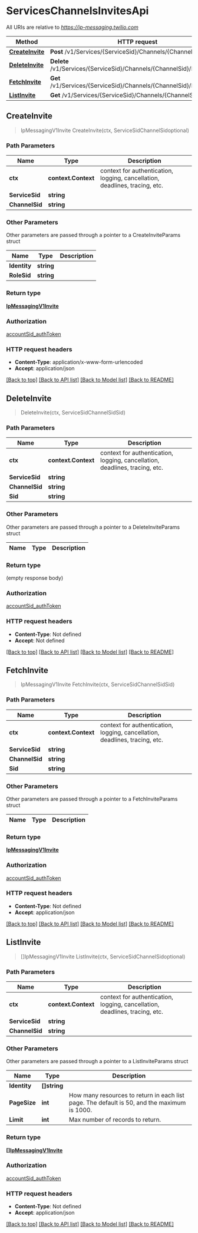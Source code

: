 # ServicesChannelsInvitesApi

All URIs are relative to *https://ip-messaging.twilio.com*

Method | HTTP request | Description
------------- | ------------- | -------------
[**CreateInvite**](ServicesChannelsInvitesApi.md#CreateInvite) | **Post** /v1/Services/{ServiceSid}/Channels/{ChannelSid}/Invites | 
[**DeleteInvite**](ServicesChannelsInvitesApi.md#DeleteInvite) | **Delete** /v1/Services/{ServiceSid}/Channels/{ChannelSid}/Invites/{Sid} | 
[**FetchInvite**](ServicesChannelsInvitesApi.md#FetchInvite) | **Get** /v1/Services/{ServiceSid}/Channels/{ChannelSid}/Invites/{Sid} | 
[**ListInvite**](ServicesChannelsInvitesApi.md#ListInvite) | **Get** /v1/Services/{ServiceSid}/Channels/{ChannelSid}/Invites | 



## CreateInvite

> IpMessagingV1Invite CreateInvite(ctx, ServiceSidChannelSidoptional)



### Path Parameters


Name | Type | Description
------------- | ------------- | -------------
**ctx** | **context.Context** | context for authentication, logging, cancellation, deadlines, tracing, etc.
**ServiceSid** | **string** | 
**ChannelSid** | **string** | 

### Other Parameters

Other parameters are passed through a pointer to a CreateInviteParams struct


Name | Type | Description
------------- | ------------- | -------------
**Identity** | **string** | 
**RoleSid** | **string** | 

### Return type

[**IpMessagingV1Invite**](IpMessagingV1Invite.md)

### Authorization

[accountSid_authToken](../README.md#accountSid_authToken)

### HTTP request headers

- **Content-Type**: application/x-www-form-urlencoded
- **Accept**: application/json

[[Back to top]](#) [[Back to API list]](../README.md#documentation-for-api-endpoints)
[[Back to Model list]](../README.md#documentation-for-models)
[[Back to README]](../README.md)


## DeleteInvite

> DeleteInvite(ctx, ServiceSidChannelSidSid)



### Path Parameters


Name | Type | Description
------------- | ------------- | -------------
**ctx** | **context.Context** | context for authentication, logging, cancellation, deadlines, tracing, etc.
**ServiceSid** | **string** | 
**ChannelSid** | **string** | 
**Sid** | **string** | 

### Other Parameters

Other parameters are passed through a pointer to a DeleteInviteParams struct


Name | Type | Description
------------- | ------------- | -------------

### Return type

 (empty response body)

### Authorization

[accountSid_authToken](../README.md#accountSid_authToken)

### HTTP request headers

- **Content-Type**: Not defined
- **Accept**: Not defined

[[Back to top]](#) [[Back to API list]](../README.md#documentation-for-api-endpoints)
[[Back to Model list]](../README.md#documentation-for-models)
[[Back to README]](../README.md)


## FetchInvite

> IpMessagingV1Invite FetchInvite(ctx, ServiceSidChannelSidSid)



### Path Parameters


Name | Type | Description
------------- | ------------- | -------------
**ctx** | **context.Context** | context for authentication, logging, cancellation, deadlines, tracing, etc.
**ServiceSid** | **string** | 
**ChannelSid** | **string** | 
**Sid** | **string** | 

### Other Parameters

Other parameters are passed through a pointer to a FetchInviteParams struct


Name | Type | Description
------------- | ------------- | -------------

### Return type

[**IpMessagingV1Invite**](IpMessagingV1Invite.md)

### Authorization

[accountSid_authToken](../README.md#accountSid_authToken)

### HTTP request headers

- **Content-Type**: Not defined
- **Accept**: application/json

[[Back to top]](#) [[Back to API list]](../README.md#documentation-for-api-endpoints)
[[Back to Model list]](../README.md#documentation-for-models)
[[Back to README]](../README.md)


## ListInvite

> []IpMessagingV1Invite ListInvite(ctx, ServiceSidChannelSidoptional)



### Path Parameters


Name | Type | Description
------------- | ------------- | -------------
**ctx** | **context.Context** | context for authentication, logging, cancellation, deadlines, tracing, etc.
**ServiceSid** | **string** | 
**ChannelSid** | **string** | 

### Other Parameters

Other parameters are passed through a pointer to a ListInviteParams struct


Name | Type | Description
------------- | ------------- | -------------
**Identity** | **[]string** | 
**PageSize** | **int** | How many resources to return in each list page. The default is 50, and the maximum is 1000.
**Limit** | **int** | Max number of records to return.

### Return type

[**[]IpMessagingV1Invite**](IpMessagingV1Invite.md)

### Authorization

[accountSid_authToken](../README.md#accountSid_authToken)

### HTTP request headers

- **Content-Type**: Not defined
- **Accept**: application/json

[[Back to top]](#) [[Back to API list]](../README.md#documentation-for-api-endpoints)
[[Back to Model list]](../README.md#documentation-for-models)
[[Back to README]](../README.md)


